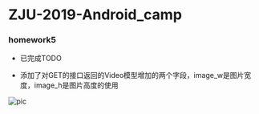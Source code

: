 # ZJU-2019-Android_camp

###  homework5

- 已完成TODO

- 添加了对GET的接口返回的Video模型增加的两个字段，image_w是图片宽度，image_h是图片高度的使用

![pic](https://github.com/ZJUn00b/ZJU-2019-Android_camp/blob/hw5/Practice/dou/src/main/res/drawable/1.jpg)
